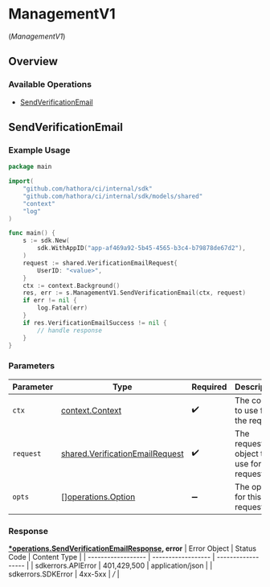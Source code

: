 # ManagementV1
(*ManagementV1*)

## Overview

 

### Available Operations

* [SendVerificationEmail](#sendverificationemail)

## SendVerificationEmail

### Example Usage

```go
package main

import(
	"github.com/hathora/ci/internal/sdk"
	"github.com/hathora/ci/internal/sdk/models/shared"
	"context"
	"log"
)

func main() {
    s := sdk.New(
        sdk.WithAppID("app-af469a92-5b45-4565-b3c4-b79878de67d2"),
    )
    request := shared.VerificationEmailRequest{
        UserID: "<value>",
    }
    ctx := context.Background()
    res, err := s.ManagementV1.SendVerificationEmail(ctx, request)
    if err != nil {
        log.Fatal(err)
    }
    if res.VerificationEmailSuccess != nil {
        // handle response
    }
}
```

### Parameters

| Parameter                                                                          | Type                                                                               | Required                                                                           | Description                                                                        |
| ---------------------------------------------------------------------------------- | ---------------------------------------------------------------------------------- | ---------------------------------------------------------------------------------- | ---------------------------------------------------------------------------------- |
| `ctx`                                                                              | [context.Context](https://pkg.go.dev/context#Context)                              | :heavy_check_mark:                                                                 | The context to use for the request.                                                |
| `request`                                                                          | [shared.VerificationEmailRequest](../../models/shared/verificationemailrequest.md) | :heavy_check_mark:                                                                 | The request object to use for the request.                                         |
| `opts`                                                                             | [][operations.Option](../../models/operations/option.md)                           | :heavy_minus_sign:                                                                 | The options for this request.                                                      |


### Response

**[*operations.SendVerificationEmailResponse](../../models/operations/sendverificationemailresponse.md), error**
| Error Object       | Status Code        | Content Type       |
| ------------------ | ------------------ | ------------------ |
| sdkerrors.APIError | 401,429,500        | application/json   |
| sdkerrors.SDKError | 4xx-5xx            | */*                |
